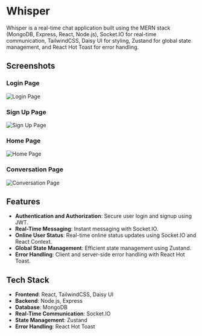 # Whisper

Whisper is a real-time chat application built using the MERN stack (MongoDB, Express, React, Node.js), Socket.IO for real-time communication, TailwindCSS, Daisy UI for styling, Zustand for global state management, and React Hot Toast for error handling.

## Screenshots

### Login Page
![Login Page](https://ibb.co/ccG6nY4)

### Sign Up Page
![Sign Up Page](https://ibb.co/t44JNq9)

### Home Page
![Home Page](https://ibb.co/bKxBPC4)

### Conversation Page
![Conversation Page](https://ibb.co/ccG6nY4)

## Features

- **Authentication and Authorization**: Secure user login and signup using JWT.
- **Real-Time Messaging**: Instant messaging with Socket.IO.
- **Online User Status**: Real-time online status updates using Socket.IO and React Context.
- **Global State Management**: Efficient state management using Zustand.
- **Error Handling**: Client and server-side error handling with React Hot Toast.

## Tech Stack

- **Frontend**: React, TailwindCSS, Daisy UI
- **Backend**: Node.js, Express
- **Database**: MongoDB
- **Real-Time Communication**: Socket.IO
- **State Management**: Zustand
- **Error Handling**: React Hot Toast
